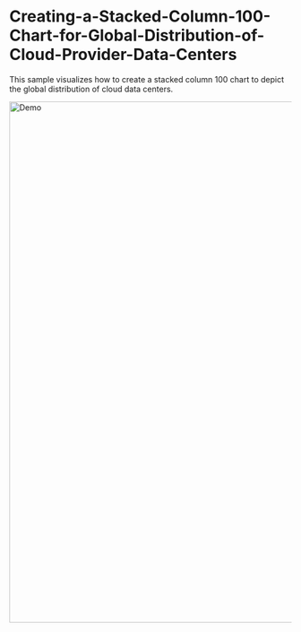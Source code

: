 # Creating-a-Stacked-Column-100-Chart-for-Global-Distribution-of-Cloud-Provider-Data-Centers
This sample visualizes how to create a stacked column 100 chart to depict the global distribution of cloud data centers.

<img width="930" alt="Demo" src="https://github.com/SyncfusionExamples/Creating-a-Stacked-Column-100-Chart-for-Global-Distribution-of-Cloud-Provider-Data-Centers/assets/103025761/207d2f3f-2a82-44ed-b9da-d8a783c85812">